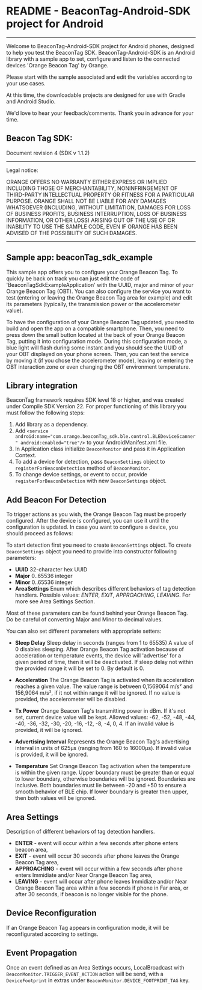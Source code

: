 # README - BeaconTag-Android-SDK project for Android
-----------------------------

Welcome to BeaconTag-Android-SDK project for Android phones, designed to help you test the BeaconTag SDK.
BeaconTag-Android-SDK is an Android library with a sample app to set, configure and listen to the connected devices 'Orange Beacon Tag' by Orange.

Please start with the sample associated and edit the variables according to your use cases.

At this time, the downloadable projects are designed for use with Gradle and Android Studio.

We'd love to hear your feedback/comments.
Thank you in advance for your time.

Beacon Tag SDK:
---------------
Document revision 4 (SDK v 1.1.2)

-----------------------------------------------------------------------------------------
Legal notice:

ORANGE OFFERS NO WARRANTY EITHER EXPRESS OR IMPLIED INCLUDING THOSE OF MERCHANTABILITY,
NONINFRINGEMENT OF THIRD-PARTY INTELLECTUAL PROPERTY OR FITNESS FOR A PARTICULAR PURPOSE.
ORANGE SHALL NOT BE LIABLE FOR ANY DAMAGES WHATSOEVER (INCLUDING, WITHOUT LIMITATION,
DAMAGES FOR LOSS OF BUSINESS PROFITS, BUSINESS INTERRUPTION, LOSS OF BUSINESS INFORMATION,
OR OTHER LOSS) ARISING OUT OF THE USE OF OR INABILITY TO USE THE SAMPLE CODE, 
EVEN IF ORANGE HAS BEEN ADVISED OF THE POSSIBILITY OF SUCH DAMAGES.

-----------------------------------------------------------------------------------------

Sample app: beaconTag_sdk_example
--------------------
This sample app offers you to configure your Orange Beacon Tag. 
To quickly be back on track you can just edit the code of 'BeaconTagSdkExampleApplication' 
with the UUID, major and minor of your Orange Beacon Tag (OBT). 
You can also configure the service you want to test (entering or leaving the Orange Beacon Tag area for example)
and edit its parameters (typically, the transmission power or the accelerometer value).

To have the configuration of your Orange Beacon Tag updated, you need to build and open the app
on a compatible smartphone. Then, you need to press down the small button located at the back 
of your Orange Beacon Tag, putting it into configuration mode. During this configuration mode, 
a blue light will flash during some instant and you should see the UUID of your OBT displayed on your phone screen. 
Then, you can test the service by moving it (if you chose the accelerometer mode), leaving or entering 
the OBT interaction zone or even changing the OBT environment temperature. 


Library integration
--------------------
BeaconTag framework requires SDK level 18 or higher, and was created under Compile SDK Version 22. For proper functioning of this library you must follow the following steps:

1. Add library as a dependency.
2. Add `<service android:name="com.orange.beaconTag_sdk.ble.control.BLEDeviceScanner" android:enabled="true"/>` to your AndroidManifest.xml file.
3. In Application class initialize `BeaconMonitor` and pass it in Application Context.
4. To add a device for detection, pass `BeaconSettings` object to `registerForBeaconDetection` method of `BeaconMonitor`.
5. To change device settings, or event to occur, provide `registerForBeaconDetection` with new `BeaconSettings` object.

Add Beacon For Detection
--------------------
To trigger actions as you wish, the Orange Beacon Tag must be properly configured. After the device is configured, you can use it until the configuration is updated. In case you want to configure a device, you should proceed as follows:

To start detection first you need to create `BeaconSettings` object.
To create `BeaconSettings` object you need to provide into constructor following parameters:

- **UUID** 32-character hex UUID
- **Major** 0..65536 integer
- **Minor** 0..65536 integer
- **AreaSettings** Enum which describes different behaviors of tag detection handlers. Possible values:
*ENTER*, *EXIT*, *APPROACHING*, *LEAVING*. For more see Area Settings Section.

Most of these parameters can be found behind your Orange Beacon Tag. Do be careful of converting Major and Minor to decimal values.

You can also set different parameters with appropriate setters:

- **Sleep Delay** Sleep delay in seconds (ranges from 1 to 65535) A value of 0 disables sleeping.
After Orange Beacon Tag activation because of acceleration or temperature events, the device will 'advertise' for a given period of time, then it will be deactivated. If sleep delay not within the provided range it will be set to 0.
By default is 0.

- **Acceleration** The Orange Beacon Tag is activated when its acceleration reaches a given value. The value range is between 0,1569064 m/s² and 156,9064 m/s², if it not within range it will be ignored.
If no value is provided, the accelerometer will be disabled.

- **Tx Power** Orange Beacon Tag's transmitting power in dBm. If it's not set, current device value will be kept.
Allowed values: -62, -52, -48, -44, -40, -36, -32, -30, -20, -16, -12, -8, -4, 0, 4. 
If an invalid value is provided, it will be ignored.

- **Advertising Interval** Represents the Orange Beacon Tag's advertising interval in units of 625μs (ranging from 160 to 16000μs).
If invalid value is provided, it will be ignored.

- **Temperature** Set Orange Beacon Tag activation when the temperature is within the given range.
Upper boundary must be greater than or equal to lower boundary, otherwise boundaries will be ignored. Boundaries are inclusive. Both boundaries must lie between -20 and +50 to ensure a smooth behavior of BLE chip. If lower boundary is greater then upper, then both values will be ignored.

Area Settings
--------------------
Description of different behaviors of tag detection handlers.

* **ENTER** - event will occur within a few seconds after phone enters beacon area,
* **EXIT** - event will occur 30 seconds after phone leaves the Orange Beacon Tag area,
* **APPROACHING** - event will occur within a few seconds after phone enters Immidiate and/or Near Orange Beacon Tag area,
* **LEAVING** - event will occur after phone leaves Immidiate and/or Near Orange Beacon Tag area within a few seconds if phone in Far area, or after 30 seconds, if beacon is no longer visible for the phone.

Device Reconfiguration
--------------------
If an Orange Beacon Tag appears in configuration mode, it will be reconfigurated according to settings.

Event Propagation
--------------------
Once an event defined as an Area Settings occurs, LocalBroadcast with
`BeaconMonitor.TRIGGER_EVENT_ACTION` action will be send, with a `DeviceFootprint` in extras under `BeaconMonitor.DEVICE_FOOTPRINT_TAG` key.

